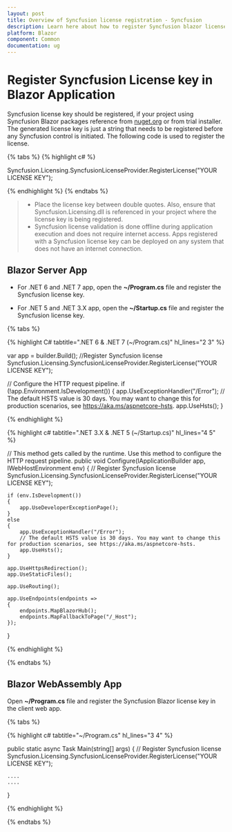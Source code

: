 ```yaml
---
layout: post
title: Overview of Syncfusion license registration - Syncfusion
description: Learn here about how to register Syncfusion blazor license key for blazor application for license validation. 
platform: Blazor
component: Common
documentation: ug
---
```


# Register Syncfusion License key in Blazor Application

Syncfusion license key should be registered, if your project using Syncfusion Blazor packages reference from [nuget.org](https://www.nuget.org/packages?q=syncfusion) or from trial installer. The generated license key is just a string that needs to be registered before any Syncfusion control is initiated. The following code is used to register the license.

{% tabs %}
{% highlight c# %}

Syncfusion.Licensing.SyncfusionLicenseProvider.RegisterLicense("YOUR LICENSE KEY");

{% endhighlight %}
{% endtabs %}

> * Place the license key between double quotes.  Also, ensure that Syncfusion.Licensing.dll is referenced in your project where the license key is being registered.
> * Syncfusion license validation is done offline during application execution and does not require internet access.  Apps registered with a Syncfusion license key can be deployed on any system that does not have an internet connection.

## Blazor Server App

* For .NET 6 and .NET 7 app, open the **~/Program.cs** file and register the Syncfusion license key.

* For .NET 5 and .NET 3.X app, open the **~/Startup.cs** file and register the Syncfusion license key.

{% tabs %}

{% highlight C# tabtitle=".NET 6 & .NET 7 (~/Program.cs)" hl_lines="2 3" %}

var app = builder.Build();
//Register Syncfusion license
Syncfusion.Licensing.SyncfusionLicenseProvider.RegisterLicense("YOUR LICENSE KEY");

// Configure the HTTP request pipeline.
if (!app.Environment.IsDevelopment())
{
    app.UseExceptionHandler("/Error");
    // The default HSTS value is 30 days. You may want to change this for production scenarios, see https://aka.ms/aspnetcore-hsts.
    app.UseHsts();
}

{% endhighlight %}

{% highlight c# tabtitle=".NET 3.X & .NET 5 (~/Startup.cs)" hl_lines="4 5" %}

// This method gets called by the runtime. Use this method to configure the HTTP request pipeline.
public void Configure(IApplicationBuilder app, IWebHostEnvironment env)
{
    // Register Syncfusion license
    Syncfusion.Licensing.SyncfusionLicenseProvider.RegisterLicense("YOUR LICENSE KEY");

    if (env.IsDevelopment())
    {
        app.UseDeveloperExceptionPage();
    }
    else
    {
        app.UseExceptionHandler("/Error");
        // The default HSTS value is 30 days. You may want to change this for production scenarios, see https://aka.ms/aspnetcore-hsts.
        app.UseHsts();
    }

    app.UseHttpsRedirection();
    app.UseStaticFiles();

    app.UseRouting();

    app.UseEndpoints(endpoints =>
    {
        endpoints.MapBlazorHub();
        endpoints.MapFallbackToPage("/_Host");
    });
}

{% endhighlight %}

{% endtabs %}

## Blazor WebAssembly App

Open **~/Program.cs** file and register the Syncfusion Blazor license key in the client web app.

{% tabs %}

{% highlight c# tabtitle="~/Program.cs" hl_lines="3 4" %}

public static async Task Main(string[] args)
{
    // Register Syncfusion license
    Syncfusion.Licensing.SyncfusionLicenseProvider.RegisterLicense("YOUR LICENSE KEY");

    ....
    ....
}

{% endhighlight %}

{% endtabs %}